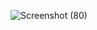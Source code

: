![Screenshot (80)](https://user-images.githubusercontent.com/84699301/135825028-d5ebc818-574d-4bb6-aacd-ddb093146bef.png)
